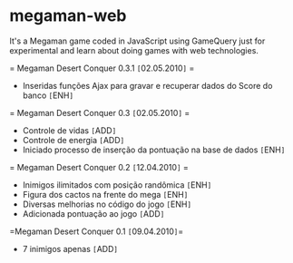 # megaman-web
It's a Megaman game coded in JavaScript using GameQuery just for experimental and learn about doing games with web technologies.

= Megaman Desert Conquer 0.3.1 `[`02.05.2010`]` =
 * Inseridas funções Ajax para gravar e recuperar dados do Score do banco `[`ENH`]`

= Megaman Desert Conquer 0.3 `[`02.05.2010`]` =

 * Controle de vidas `[`ADD`]`
 * Controle de energia `[`ADD`]`
 * Iniciado processo de inserção da pontuação na base de dados `[`ENH`]`

= Megaman Desert Conquer 0.2 `[`12.04.2010`]` = 
 * Inimigos ilimitados com posição randômica `[`ENH`]`
 * Figura dos cactos na frente do mega `[`ENH`]`
 * Diversas melhorias no código do jogo `[`ENH`]`
 * Adicionada pontuação ao jogo `[`ADD`]`

=Megaman Desert Conquer 0.1 `[`09.04.2010`]`=
 * 7 inimigos apenas `[`ADD`]`

